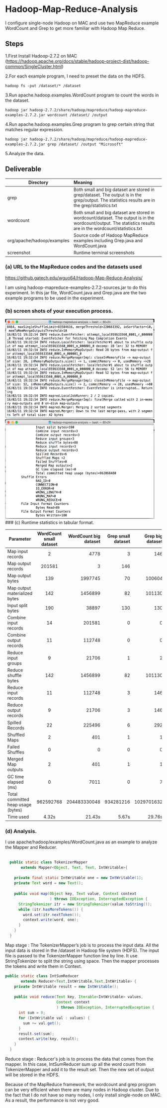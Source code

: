 # Hadoop-Map-Reduce-Analysis
I configure single-node Hadoop on MAC and use two MapReduce example WordCount and Grep to get more familiar with Hadoop Map Reduce.

## Steps
1.First Install Hadoop-2.7.2 on MAC (<https://hadoop.apache.org/docs/stable/hadoop-project-dist/hadoop-common/SingleCluster.html>)

2.For each example program, I need to preset the data on the HDFS.
```
hadoop fs -put /dataset/* /dataset
```

3.Run apache.hadoop.examples.WordCount program to count the words in the dataset.
```
hadoop jar hadoop-2.7.2/share/hadoop/mapreduce/hadoop-mapreduce-examples-2.7.2.jar wordcount /dataset/ /output
```

4.Run apache.hadoop.examples.Grep program to grep certain string that matches regular expression.
```
hadoop jar hadoop-2.7.2/share/hadoop/mapreduce/hadoop-mapreduce-examples-2.7.2.jar grep /dataset/ /output "Microsoft"
```

5.Analyze the data.


## Deliverable
| Directory | Meaning | 
| --------- |:-------|
| grep | Both small and big dataset are stored in grep/dataset. The output is in the grep/output. The statistics results are in the grep/statistics.txt|
| wordcount | Both small and big dataset are stored in wordcount/dataset. The output is in the wordcount/output. The statistics results are in the wordcount/statistics.txt |
| org/apache/hadoop/examples | Source code of Hadoop MapReduce examples including Grep.java and WordCount.java |
| screenshot | Runtime terminal screenshots |

### (a)	URL to the MapReduce codes and the datasets used

<https://github.gatech.edu/wguo64/Hadoop-Map-Reduce-Analysis/>

I am using hadoop-mapreduce-examples-2.7.2-sources.jar to do this experiment. In this jar file, WordCount.java and Grep.java are the two example programs to be used in the experiment.

### (b)	screen shots of your execution process.

<img src="https://github.com/Peleus1992/Hadoop-Map-Reduce-Analysis/blob/master/screenshot/1.png" height="320" width="480"/>
<img src="https://github.com/Peleus1992/Hadoop-Map-Reduce-Analysis/blob/master/screenshot/2.png" height="320" width="480"/>
### (c)	Runtime statistics in tabular format.

| Parameter | WordCount small dataset | WordCount big dataset | Grep small dataset | Grep big dataset |
| --------- |:-----------------------:| ---------------------:|-------------------:|-----------------:|
Map input records | 2 | 4778 | 3 | 146       
Map output records |  201581 | 3 | 146
Map output bytes | 139 | 1997745 | 70 | 100604
Map output materialized bytes | 142 | 1456899 | 82 | 101130
Input split bytes | 190 | 38897 | 130 | 130
Combine input records | 14 | 201581 | 0 | 0
Combine output records | 11 | 112748 | 0 | 0
Reduce input groups | 9 | 21706 | 1 | 2
Reduce shuffle bytes | 142 | 1456899 | 82 | 101130
Reduce input records | 11 | 112748 | 3 | 146
Reduce output records | 9 | 21706 | 3 | 146
Spilled Records | 22 | 225496 | 6 | 292
Shuffled Maps | 2 | 401 | 1 | 1
Failed Shuffles | 0 | 0 | 0 | 0
Merged Map outputs | 2 | 401 | 1 | 1
GC time elapsed (ms) | 0 | 7011 | 0 | 7
Total committed heap usage (bytes) | 962592768 | 204483330048 | 934281216 | 1029701632
Time used | 4.32s | 21.43s | 5.67s | 29.76s

### (d)	Analysis.
I use apache/hadoop/examples/WordCount.java as an example to analyze the Mapper and Reducer.

```Java

  public static class TokenizerMapper 
       extends Mapper<Object, Text, Text, IntWritable>{
    
    private final static IntWritable one = new IntWritable(1);
    private Text word = new Text();
      
    public void map(Object key, Text value, Context context
                    ) throws IOException, InterruptedException {
      StringTokenizer itr = new StringTokenizer(value.toString());
      while (itr.hasMoreTokens()) {
        word.set(itr.nextToken());
        context.write(word, one);
      }
    }
  }
```
Map stage : The TokenizerMapper’s job is to process the input data. All the input data is stored in the /dataset in Hadoop file system (HDFS). The input file is passed to the TokenizerMapper function line by line. It use StringTokenizer to split the string using space. Then the mapper processes the tokens and write them in Context.

```Java
public static class IntSumReducer 
       extends Reducer<Text,IntWritable,Text,IntWritable> {
    private IntWritable result = new IntWritable();

    public void reduce(Text key, Iterable<IntWritable> values, 
                       Context context
                       ) throws IOException, InterruptedException {
      int sum = 0;
      for (IntWritable val : values) {
        sum += val.get();
      }
      result.set(sum);
      context.write(key, result);
    }
  }
```

Reduce stage : Reducer's job is to process the data that comes from the mapper. In this case, IntSumReducer sum up all the word count from TokenizerMapper and add it to the result set. Then the new set of output will be stored in the HDFS.

Because of the MapReduce framework, the wordcount and grep program can be very efficient when there are many nodes in Hadoop cluster. Due to the fact that I do not have so many nodes, I only install single-node on MAC. As a result, the performance is not very good.
